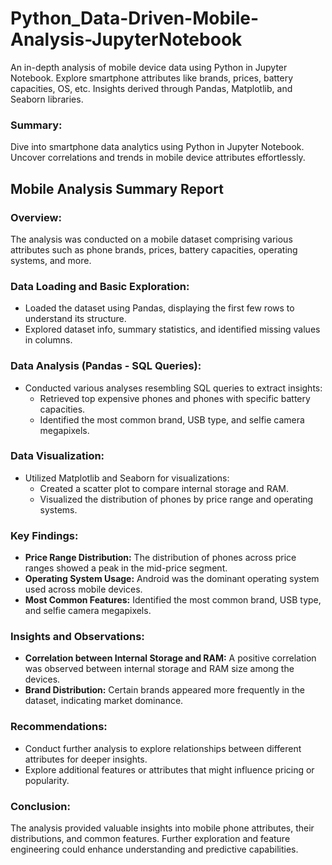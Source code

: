 # Python_Data-Driven-Mobile-Analysis-JupyterNotebook
An in-depth analysis of mobile device data using Python in Jupyter Notebook. Explore smartphone attributes like brands, prices, battery capacities, OS, etc. Insights derived through Pandas, Matplotlib, and Seaborn libraries.

### Summary:
Dive into smartphone data analytics using Python in Jupyter Notebook. Uncover correlations and trends in mobile device attributes effortlessly.



## Mobile Analysis Summary Report

### Overview:
The analysis was conducted on a mobile dataset comprising various attributes such as phone brands, prices, battery capacities, operating systems, and more.

### Data Loading and Basic Exploration:
- Loaded the dataset using Pandas, displaying the first few rows to understand its structure.
- Explored dataset info, summary statistics, and identified missing values in columns.

### Data Analysis (Pandas - SQL Queries):
- Conducted various analyses resembling SQL queries to extract insights:
    - Retrieved top expensive phones and phones with specific battery capacities.
    - Identified the most common brand, USB type, and selfie camera megapixels.

### Data Visualization:
- Utilized Matplotlib and Seaborn for visualizations:
    - Created a scatter plot to compare internal storage and RAM.
    - Visualized the distribution of phones by price range and operating systems.

### Key Findings:
- **Price Range Distribution:** The distribution of phones across price ranges showed a peak in the mid-price segment.
- **Operating System Usage:** Android was the dominant operating system used across mobile devices.
- **Most Common Features:** Identified the most common brand, USB type, and selfie camera megapixels.

### Insights and Observations:
- **Correlation between Internal Storage and RAM:** A positive correlation was observed between internal storage and RAM size among the devices.
- **Brand Distribution:** Certain brands appeared more frequently in the dataset, indicating market dominance.

### Recommendations:
- Conduct further analysis to explore relationships between different attributes for deeper insights.
- Explore additional features or attributes that might influence pricing or popularity.

### Conclusion:
The analysis provided valuable insights into mobile phone attributes, their distributions, and common features. Further exploration and feature engineering could enhance understanding and predictive capabilities.
